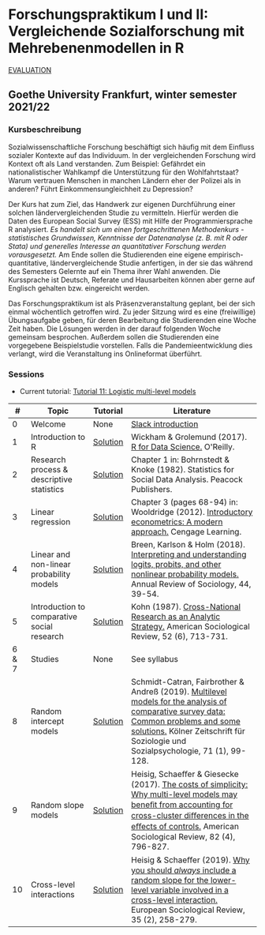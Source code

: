 
# Forschungspraktikum I und II: Vergleichende Sozialforschung mit Mehrebenenmodellen in R


[EVALUATION](http://r.sd.uni-frankfurt.de/2a01c310)

## Goethe University Frankfurt, winter semester 2021/22

### Kursbeschreibung

Sozialwissenschaftliche Forschung beschäftigt sich häufig mit dem Einfluss sozialer Kontexte auf das Individuum. In der vergleichenden Forschung wird Kontext oft als Land verstanden. Zum Beispiel: Gefährdet ein nationalistischer Wahlkampf die Unterstützung für den Wohlfahrtstaat? Warum vertrauen Menschen in manchen Ländern eher der Polizei als in anderen? Führt Einkommensungleichheit zu Depression?

Der Kurs hat zum Ziel, das Handwerk zur eigenen Durchführung einer solchen ländervergleichenden Studie zu vermitteln. Hierfür werden die Daten des European Social Survey (ESS) mit Hilfe der Programmiersprache R analysiert. *Es handelt sich um einen fortgeschrittenen Methodenkurs - statistisches Grundwissen, Kenntnisse der Datenanalyse (z. B. mit R oder Stata) und generelles Interesse an quantitativer Forschung werden vorausgesetzt.* Am Ende sollen die Studierenden eine eigene empirisch-quantitative, ländervergleichende Studie anfertigen, in der sie das während des Semesters Gelernte auf ein Thema ihrer Wahl anwenden. Die Kurssprache ist Deutsch, Referate und Hausarbeiten können aber gerne auf Englisch gehalten bzw. eingereicht werden.

Das Forschungspraktikum ist als Präsenzveranstaltung geplant, bei der sich einmal wöchentlich getroffen wird. Zu jeder Sitzung wird es eine (freiwillige) Übungsaufgabe geben, für deren Bearbeitung die Studierenden eine Woche Zeit haben. Die Lösungen werden in der darauf folgenden Woche gemeinsam besprochen. Außerdem sollen die Studierenden eine vorgegebene Beispielstudie vorstellen. Falls die Pandemieentwicklung dies verlangt, wird die Veranstaltung ins Onlineformat überführt.


### Sessions

- Current tutorial: [Tutorial 11: Logistic multi-level models](https://htmlpreview.github.io/?https://github.com/czymara/CompSocResearchWS21/blob/main/11_logistic_multi-level_models/FoP_CompSocResearch_11_tutorial.html)

| # | Topic | Tutorial | Literature |
| --- | --- | --- | --- |
| 0 | Welcome | None | [Slack introduction](https://www.youtube.com/watch?v=9RJZMSsH7-g) |
| 1 | Introduction to R | [Solution](https://htmlpreview.github.io/?https://github.com/czymara/CompSocResearchWS21/blob/main/01_intro_to_R/FoP_CompSocResearch_01_tutorial.html) | Wickham & Grolemund (2017). [R for Data Science.](https://r4ds.had.co.nz/) O'Reilly. |
| 2 | Research process & descriptive statistics | [Solution](https://htmlpreview.github.io/?https://github.com/czymara/CompSocResearchWS21/blob/main/02_research_process/FoP_CompSocResearch_02_tutorial.html) | Chapter 1 in: Bohrnstedt & Knoke (1982). Statistics for Social Data Analysis. Peacock Publishers. |
| 3 | Linear regression | [Solution](https://htmlpreview.github.io/?https://github.com/czymara/CompSocResearchWS21/blob/main/03_linear_regression/FoP_CompSocResearch_03_tutorial.html) | Chapter 3 (pages 68-94) in: Wooldridge (2012). [Introductory econometrics: A modern approach.](https://economics.ut.ac.ir/documents/3030266/14100645/Jeffrey_M._Wooldridge_Introductory_Econometrics_A_Modern_Approach__2012.pdf) Cengage Learning. |
| 4 | Linear and non-linear probability models | [Solution](https://htmlpreview.github.io/?https://github.com/czymara/CompSocResearchWS21/blob/main/04_probability_models/FoP_CompSocResearch_04_tutorial.html) | Breen, Karlson & Holm (2018). [Interpreting and understanding logits, probits, and other nonlinear probability models.](https://www.annualreviews.org/doi/10.1146/annurev-soc-073117-041429) Annual Review of Sociology, 44, 39-54. |
| 5 | Introduction to comparative social research | [Solution](https://htmlpreview.github.io/?https://github.com/czymara/CompSocResearchWS21/blob/main/05_comparative_social_research/FoP_CompSocResearch_05_tutorial.html) | Kohn (1987). [Cross-National Research as an Analytic Strategy.](https://www.jstor.org/stable/2095831?seq=1#metadata_info_tab_contents) American Sociological Review, 52 (6), 713-731. |
| 6 & 7 | Studies | None | See syllabus |
| 8 | Random intercept models | [Solution](https://htmlpreview.github.io/?https://github.com/czymara/CompSocResearchWS21/blob/main/08_random_intercept_models/FoP_CompSocResearch_08_tutorial.html) | Schmidt-Catran, Fairbrother & Andreß (2019). [Multilevel models for the analysis of comparative survey data: Common problems and some solutions.](https://link.springer.com/article/10.1007/s11577-019-00607-9) Kölner Zeitschrift für Soziologie und Sozialpsychologie, 71 (1), 99-128. |
| 9 | Random slope models | [Solution](https://htmlpreview.github.io/?https://github.com/czymara/CompSocResearchWS21/blob/main/09_random_slope_models/FoP_CompSocResearch_09_tutorial.html) | Heisig, Schaeﬀer & Giesecke (2017). [The costs of simplicity: Why multi-level models may beneﬁt from accounting for cross-cluster diﬀerences in the eﬀects of controls.](https://journals.sagepub.com/doi/10.1177/0003122417717901) American Sociological Review, 82 (4), 796-827. |
| 10 | Cross-level interactions | [Solution](https://htmlpreview.github.io/?https://github.com/czymara/CompSocResearchWS21/blob/main/10_cross-level_interactions/FoP_CompSocResearch_10_tutorial.html) | Heisig & Schaeﬀer (2019). [Why you should *always* include a random slope for the lower-level variable involved in a cross-level interaction.](https://academic.oup.com/esr/article/35/2/258/5306121) European Sociological Review, 35 (2), 258-279. |

